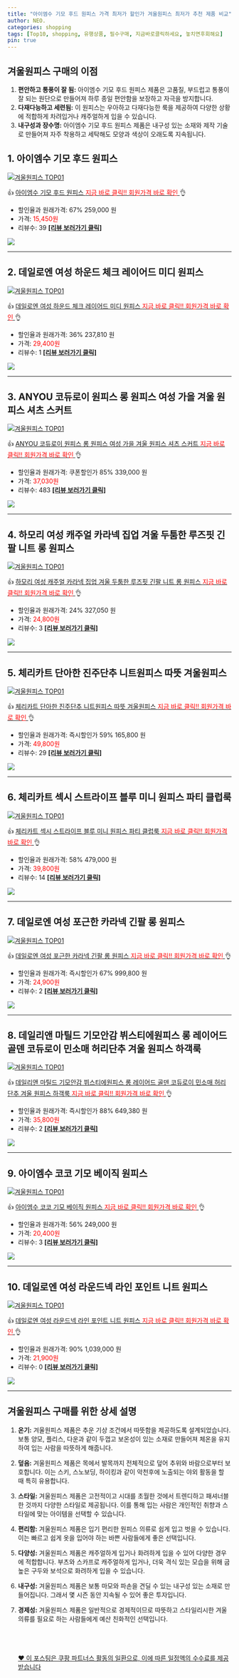 ```yaml
---
title: "아이엠수 기모 후드 원피스 가격 최저가 할인가 겨울원피스 최저가 추천 제품 비교"
author: NEO.
categories: shopping
tags: [Top10, shopping, 유행상품, 필수구매, 지금바로클릭하세요, 놓치면후회해요]
pin: true
---
```

## 겨울원피스 구매의 이점
1. **편안하고 통풍이 잘 됨:** 아이엠수 기모 후드 원피스 제품은 고품질, 부드럽고 통풍이 잘 되는 원단으로 만들어져 하루 종일 편안함을 보장하고 자극을 방지합니다.
2. **다재다능하고 세련됨:** 이 원피스는 우아하고 다재다능한 룩을 제공하여 다양한 상황에 적합하게 차려입거나 캐주얼하게 입을 수 있습니다.
3. **내구성과 장수명:** 아이엠수 기모 후드 원피스 제품은 내구성 있는 소재와 제작 기술로 만들어져 자주 착용하고 세탁해도 모양과 색상이 오래도록 지속됩니다.

   

## 1. 아이엠수 기모 후드 원피스

[![겨울원피스 TOP01](https://thumbnail9.coupangcdn.com/thumbnails/remote/490x490ex/image/vendor_inventory/42ab/4cc9345dbcfde8b2aced797c420052748fc1a2b7a8adef4186d8b4037aba.jpg)](https://link.coupang.com/re/AFFSDP?lptag=AF3617701&subid=GithubCoopas&pageKey=155060132&traceid=V0-153&itemId=446983679&vendorItemId=87553453304)


👍 [아이엠수 기모 후드 원피스 <font color=red> 지금 바로 클릭!! 회원가격 바로 확인 </font> ](https://link.coupang.com/re/AFFSDP?lptag=AF3617701&subid=GithubCoopas&pageKey=155060132&traceid=V0-153&itemId=446983679&vendorItemId=87553453304) 👌 


- 할인율과 원래가격: 67%  259,000   원
- 가격: <span style='color:red'>15,450원</span>
- 리뷰수: 39  [**[리뷰 보러가기 클릭]**](https://link.coupang.com/re/AFFSDP?lptag=AF3617701&subid=GithubCoopas&pageKey=155060132&traceid=V0-153&itemId=446983679&vendorItemId=87553453304)

[![](/discount_price.png)](https://link.coupang.com/re/AFFSDP?lptag=AF3617701&subid=GithubCoopas&pageKey=155060132&traceid=V0-153&itemId=446983679&vendorItemId=87553453304)

---


   

## 2. 데일로엔 여성 하운드 체크 레이어드 미디 원피스

[![겨울원피스 TOP01](https://thumbnail6.coupangcdn.com/thumbnails/remote/490x490ex/image/vendor_inventory/677a/19e58222d4563799565e78470aaa793ae0330040c97c44991f2f57579379.jpg)](https://link.coupang.com/re/AFFSDP?lptag=AF3617701&subid=GithubCoopas&pageKey=7693988534&traceid=V0-153&itemId=20582148554&vendorItemId=87657273485)


👍 [데일로엔 여성 하운드 체크 레이어드 미디 원피스 <font color=red> 지금 바로 클릭!! 회원가격 바로 확인 </font> ](https://link.coupang.com/re/AFFSDP?lptag=AF3617701&subid=GithubCoopas&pageKey=7693988534&traceid=V0-153&itemId=20582148554&vendorItemId=87657273485) 👌 


- 할인율과 원래가격: 36%  237,810   원
- 가격: <span style='color:red'>29,400원</span>
- 리뷰수: 1  [**[리뷰 보러가기 클릭]**](https://link.coupang.com/re/AFFSDP?lptag=AF3617701&subid=GithubCoopas&pageKey=7693988534&traceid=V0-153&itemId=20582148554&vendorItemId=87657273485)

[![](/discount_price.png)](https://link.coupang.com/re/AFFSDP?lptag=AF3617701&subid=GithubCoopas&pageKey=7693988534&traceid=V0-153&itemId=20582148554&vendorItemId=87657273485)

---


   

## 3. ANYOU 코듀로이 원피스 롱 원피스 여성 가을 겨울 원피스 셔츠 스커트

[![겨울원피스 TOP01](https://thumbnail7.coupangcdn.com/thumbnails/remote/490x490ex/image/vendor_inventory/e992/58753c468ada6ee2af2016af0259ddb9ed6888b6d5a0a15728ed4764e4b0.jpg)](https://link.coupang.com/re/AFFSDP?lptag=AF3617701&subid=GithubCoopas&pageKey=7636892893&traceid=V0-153&itemId=20281147396&vendorItemId=87611077084)


👍 [ANYOU 코듀로이 원피스 롱 원피스 여성 가을 겨울 원피스 셔츠 스커트 <font color=red> 지금 바로 클릭!! 회원가격 바로 확인 </font> ](https://link.coupang.com/re/AFFSDP?lptag=AF3617701&subid=GithubCoopas&pageKey=7636892893&traceid=V0-153&itemId=20281147396&vendorItemId=87611077084) 👌 


- 할인율과 원래가격: 쿠폰할인가 85%  339,000   원
- 가격: <span style='color:red'>37,030원</span>
- 리뷰수: 483  [**[리뷰 보러가기 클릭]**](https://link.coupang.com/re/AFFSDP?lptag=AF3617701&subid=GithubCoopas&pageKey=7636892893&traceid=V0-153&itemId=20281147396&vendorItemId=87611077084)

[![](/discount_price.png)](https://link.coupang.com/re/AFFSDP?lptag=AF3617701&subid=GithubCoopas&pageKey=7636892893&traceid=V0-153&itemId=20281147396&vendorItemId=87611077084)

---


   

## 4. 하모리 여성 캐주얼 카라넥 집업 겨울 두툼한 루즈핏 긴팔 니트 롱 원피스

[![겨울원피스 TOP01](https://thumbnail8.coupangcdn.com/thumbnails/remote/490x490ex/image/vendor_inventory/ec54/ede0d45b4fea7bebaaac8536c5e410bc1b241d505f3a3a52fc6ac8390446.png)](https://link.coupang.com/re/AFFSDP?lptag=AF3617701&subid=GithubCoopas&pageKey=7770711964&traceid=V0-153&itemId=20977776867&vendorItemId=88042631613)


👍 [하모리 여성 캐주얼 카라넥 집업 겨울 두툼한 루즈핏 긴팔 니트 롱 원피스 <font color=red> 지금 바로 클릭!! 회원가격 바로 확인 </font> ](https://link.coupang.com/re/AFFSDP?lptag=AF3617701&subid=GithubCoopas&pageKey=7770711964&traceid=V0-153&itemId=20977776867&vendorItemId=88042631613) 👌 


- 할인율과 원래가격: 24%  327,050   원
- 가격: <span style='color:red'>24,800원</span>
- 리뷰수: 3  [**[리뷰 보러가기 클릭]**](https://link.coupang.com/re/AFFSDP?lptag=AF3617701&subid=GithubCoopas&pageKey=7770711964&traceid=V0-153&itemId=20977776867&vendorItemId=88042631613)

[![](/discount_price.png)](https://link.coupang.com/re/AFFSDP?lptag=AF3617701&subid=GithubCoopas&pageKey=7770711964&traceid=V0-153&itemId=20977776867&vendorItemId=88042631613)

---


   

## 5. 체리카트 단아한 진주단추 니트원피스 따뜻 겨울원피스

[![겨울원피스 TOP01](https://thumbnail6.coupangcdn.com/thumbnails/remote/490x490ex/image/vendor_inventory/21ef/c365d0a9287d338f4d8c57380df38308fec14e059721fefda1776ca461cf.jpg)](https://link.coupang.com/re/AFFSDP?lptag=AF3617701&subid=GithubCoopas&pageKey=7749070676&traceid=V0-153&itemId=20867942752&vendorItemId=87969079564)


👍 [체리카트 단아한 진주단추 니트원피스 따뜻 겨울원피스 <font color=red> 지금 바로 클릭!! 회원가격 바로 확인 </font> ](https://link.coupang.com/re/AFFSDP?lptag=AF3617701&subid=GithubCoopas&pageKey=7749070676&traceid=V0-153&itemId=20867942752&vendorItemId=87969079564) 👌 


- 할인율과 원래가격: 즉시할인가 59%  165,800   원
- 가격: <span style='color:red'>49,800원</span>
- 리뷰수: 29  [**[리뷰 보러가기 클릭]**](https://link.coupang.com/re/AFFSDP?lptag=AF3617701&subid=GithubCoopas&pageKey=7749070676&traceid=V0-153&itemId=20867942752&vendorItemId=87969079564)

[![](/discount_price.png)](https://link.coupang.com/re/AFFSDP?lptag=AF3617701&subid=GithubCoopas&pageKey=7749070676&traceid=V0-153&itemId=20867942752&vendorItemId=87969079564)

---


   

## 6. 체리카트 섹시 스트라이프 블루 미니 원피스 파티 클럽룩

[![겨울원피스 TOP01](https://thumbnail6.coupangcdn.com/thumbnails/remote/490x490ex/image/vendor_inventory/2e90/1b1bb12030f4d1301ecc486a54c1d994ef342f5863d4f07edede7444403e.jpg)](https://link.coupang.com/re/AFFSDP?lptag=AF3617701&subid=GithubCoopas&pageKey=7749044396&traceid=V0-153&itemId=20867809902&vendorItemId=88330548647)


👍 [체리카트 섹시 스트라이프 블루 미니 원피스 파티 클럽룩 <font color=red> 지금 바로 클릭!! 회원가격 바로 확인 </font> ](https://link.coupang.com/re/AFFSDP?lptag=AF3617701&subid=GithubCoopas&pageKey=7749044396&traceid=V0-153&itemId=20867809902&vendorItemId=88330548647) 👌 


- 할인율과 원래가격: 58%  479,000   원
- 가격: <span style='color:red'>39,800원</span>
- 리뷰수: 14  [**[리뷰 보러가기 클릭]**](https://link.coupang.com/re/AFFSDP?lptag=AF3617701&subid=GithubCoopas&pageKey=7749044396&traceid=V0-153&itemId=20867809902&vendorItemId=88330548647)

[![](/discount_price.png)](https://link.coupang.com/re/AFFSDP?lptag=AF3617701&subid=GithubCoopas&pageKey=7749044396&traceid=V0-153&itemId=20867809902&vendorItemId=88330548647)

---


   

## 7. 데일로엔 여성 포근한 카라넥 긴팔 롱 원피스

[![겨울원피스 TOP01](https://thumbnail8.coupangcdn.com/thumbnails/remote/490x490ex/image/vendor_inventory/3016/dd2fa1dfe23fca2456e0602cdbae7fe2642e2fcf64379daf6895cfba3e63.jpg)](https://link.coupang.com/re/AFFSDP?lptag=AF3617701&subid=GithubCoopas&pageKey=7576580212&traceid=V0-153&itemId=19991828990&vendorItemId=87089645587)


👍 [데일로엔 여성 포근한 카라넥 긴팔 롱 원피스 <font color=red> 지금 바로 클릭!! 회원가격 바로 확인 </font> ](https://link.coupang.com/re/AFFSDP?lptag=AF3617701&subid=GithubCoopas&pageKey=7576580212&traceid=V0-153&itemId=19991828990&vendorItemId=87089645587) 👌 


- 할인율과 원래가격: 즉시할인가 67%  999,800   원
- 가격: <span style='color:red'>24,900원</span>
- 리뷰수: 2  [**[리뷰 보러가기 클릭]**](https://link.coupang.com/re/AFFSDP?lptag=AF3617701&subid=GithubCoopas&pageKey=7576580212&traceid=V0-153&itemId=19991828990&vendorItemId=87089645587)

[![](/discount_price.png)](https://link.coupang.com/re/AFFSDP?lptag=AF3617701&subid=GithubCoopas&pageKey=7576580212&traceid=V0-153&itemId=19991828990&vendorItemId=87089645587)

---


   

## 8. 데일리앤 마틸드 기모안감 뷔스티에원피스 롱 레이어드 골덴 코듀로이 민소매 허리단추 겨울 원피스 하객룩

[![겨울원피스 TOP01](https://thumbnail7.coupangcdn.com/thumbnails/remote/490x490ex/image/vendor_inventory/4814/e6b819adad4899019fbee521b83697d5b5c69953db3ee2c0aa75e5f3b07b.jpg)](https://link.coupang.com/re/AFFSDP?lptag=AF3617701&subid=GithubCoopas&pageKey=7757498038&traceid=V0-153&itemId=20911654469&vendorItemId=88000513147)


👍 [데일리앤 마틸드 기모안감 뷔스티에원피스 롱 레이어드 골덴 코듀로이 민소매 허리단추 겨울 원피스 하객룩 <font color=red> 지금 바로 클릭!! 회원가격 바로 확인 </font> ](https://link.coupang.com/re/AFFSDP?lptag=AF3617701&subid=GithubCoopas&pageKey=7757498038&traceid=V0-153&itemId=20911654469&vendorItemId=88000513147) 👌 


- 할인율과 원래가격: 즉시할인가 88%  649,380   원
- 가격: <span style='color:red'>35,800원</span>
- 리뷰수: 2  [**[리뷰 보러가기 클릭]**](https://link.coupang.com/re/AFFSDP?lptag=AF3617701&subid=GithubCoopas&pageKey=7757498038&traceid=V0-153&itemId=20911654469&vendorItemId=88000513147)

[![](/discount_price.png)](https://link.coupang.com/re/AFFSDP?lptag=AF3617701&subid=GithubCoopas&pageKey=7757498038&traceid=V0-153&itemId=20911654469&vendorItemId=88000513147)

---


   

## 9. 아이엠수 코코 기모 베이직 원피스

[![겨울원피스 TOP01](https://thumbnail9.coupangcdn.com/thumbnails/remote/490x490ex/image/vendor_inventory/66de/ded4a70fa70bdd8694dc2bde702f70ef53382630aecc14451fe1ec437a9d.jpg)](https://link.coupang.com/re/AFFSDP?lptag=AF3617701&subid=GithubCoopas&pageKey=6063953193&traceid=V0-153&itemId=20478458535&vendorItemId=87557511214)


👍 [아이엠수 코코 기모 베이직 원피스 <font color=red> 지금 바로 클릭!! 회원가격 바로 확인 </font> ](https://link.coupang.com/re/AFFSDP?lptag=AF3617701&subid=GithubCoopas&pageKey=6063953193&traceid=V0-153&itemId=20478458535&vendorItemId=87557511214) 👌 


- 할인율과 원래가격: 56%  249,000   원
- 가격: <span style='color:red'>20,400원</span>
- 리뷰수: 3  [**[리뷰 보러가기 클릭]**](https://link.coupang.com/re/AFFSDP?lptag=AF3617701&subid=GithubCoopas&pageKey=6063953193&traceid=V0-153&itemId=20478458535&vendorItemId=87557511214)

[![](/discount_price.png)](https://link.coupang.com/re/AFFSDP?lptag=AF3617701&subid=GithubCoopas&pageKey=6063953193&traceid=V0-153&itemId=20478458535&vendorItemId=87557511214)

---


   

## 10. 데일로엔 여성 라운드넥 라인 포인트 니트 원피스

[![겨울원피스 TOP01](https://thumbnail10.coupangcdn.com/thumbnails/remote/490x490ex/image/vendor_inventory/3018/604b2765fcc57245a7b00ef683a5d9b860f48e9818b59ffbc5ec8d639e6f.jpg)](https://link.coupang.com/re/AFFSDP?lptag=AF3617701&subid=GithubCoopas&pageKey=7731028298&traceid=V0-153&itemId=20774386443&vendorItemId=87844262441)


👍 [데일로엔 여성 라운드넥 라인 포인트 니트 원피스 <font color=red> 지금 바로 클릭!! 회원가격 바로 확인 </font> ](https://link.coupang.com/re/AFFSDP?lptag=AF3617701&subid=GithubCoopas&pageKey=7731028298&traceid=V0-153&itemId=20774386443&vendorItemId=87844262441) 👌 


- 할인율과 원래가격: 90%  1,039,000   원
- 가격: <span style='color:red'>21,900원</span>
- 리뷰수: 0  [**[리뷰 보러가기 클릭]**](https://link.coupang.com/re/AFFSDP?lptag=AF3617701&subid=GithubCoopas&pageKey=7731028298&traceid=V0-153&itemId=20774386443&vendorItemId=87844262441)

[![](/discount_price.png)](https://link.coupang.com/re/AFFSDP?lptag=AF3617701&subid=GithubCoopas&pageKey=7731028298&traceid=V0-153&itemId=20774386443&vendorItemId=87844262441)

---
## 겨울원피스 구매를 위한 상세 설명
1. **온기:** 겨울원피스 제품은 추운 기상 조건에서 따뜻함을 제공하도록 설계되었습니다. 보통 양모, 플리스, 다운과 같이 두껍고 보온성이 있는 소재로 만들어져 체온을 유지하여 입는 사람을 따뜻하게 해줍니다.

2. **덮음:** 겨울원피스 제품은 목에서 발목까지 전체적으로 덮어 추위와 바람으로부터 보호합니다. 이는 스키, 스노보딩, 하이킹과 같이 악천후에 노출되는 야외 활동을 할 때 특히 유용합니다.

3. **스타일:** 겨울원피스 제품은 고전적이고 시대를 초월한 것에서 트렌디하고 패셔너블한 것까지 다양한 스타일로 제공됩니다. 이를 통해 입는 사람은 개인적인 취향과 스타일에 맞는 아이템을 선택할 수 있습니다.

4. **편리함:** 겨울원피스 제품은 입기 편리한 원피스 의류로 쉽게 입고 벗을 수 있습니다. 이는 빠르고 쉽게 옷을 입어야 하는 바쁜 사람들에게 좋은 선택입니다.

5. **다양성:** 겨울원피스 제품은 캐주얼하게 입거나 화려하게 입을 수 있어 다양한 경우에 적합합니다. 부츠와 스카프로 캐주얼하게 입거나, 더욱 격식 있는 모습을 위해 굽 높은 구두와 보석으로 화려하게 입을 수 있습니다.

6. **내구성:** 겨울원피스 제품은 보통 마모와 파손을 견딜 수 있는 내구성 있는 소재로 만들어집니다. 그래서 몇 시즌 동안 지속될 수 있어 좋은 투자입니다.

7. **경제성:** 겨울원피스 제품은 일반적으로 경제적이므로 따뜻하고 스타일리시한 겨울 의류를 필요로 하는 사람들에게 예산 친화적인 선택입니다.<br><br><br><br><br> [ ❤  이 포스팅은 쿠팡 파트너스 활동의 일환으로, 이에 따른 일정액의 수수료를 제공받습니다](https://link.coupang.com/a/bcEFyh)